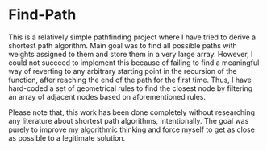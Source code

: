 # Find-Path
This is a relatively simple pathfinding project where I have tried to derive a shortest path algorithm. Main goal was to find all possible paths with weights assigned to them and store them in a very large array. However, I could not succeed to implement this because of failing to find a meaningful way of reverting to any arbitrary starting point in the recursion of the function, after reaching the end of the path for the first time. Thus, I have hard-coded a set of geometrical rules to find the closest node by filtering an array of adjacent nodes based on aforementioned rules.

Please note that, this work has been done completely without researching any literature about shortest path algorithms, intentionally. The goal was purely to improve my algorithmic thinking and force myself to get as close as possible to a legitimate solution.
